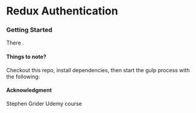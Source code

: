 # Redux Authentication


### Getting Started

There .

#### Things to note?
Checkout this repo, install dependencies, then start the gulp process with the following:


#### Acknowledgment

 Stephen Grider Udemy course
